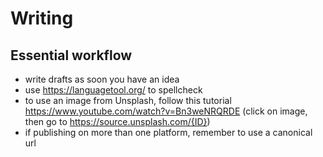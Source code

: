 # Writing

## Essential workflow

- write drafts as soon you have an idea
- use https://languagetool.org/ to spellcheck
- to use an image from Unsplash, follow this tutorial https://www.youtube.com/watch?v=Bn3weNRQRDE (click on image, then go to https://source.unsplash.com/{ID})
- if publishing on more than one platform, remember to use a canonical url
